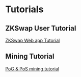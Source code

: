 # Tutorials

## ZKSwap User Tutorial
[ZKSwap Web app Tutorial](https://zks.app/docs/tutorial-en.pdf)

## Mining Tutorial
[PoG & PoS mining tutorial](https://zks.app/docs/staking-en.pdf)


